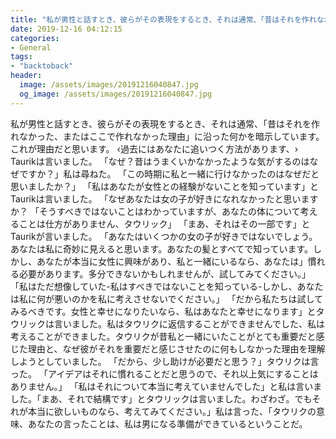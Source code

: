 ```yaml
---
title: "私が男性と話すとき、彼らがその表現をするとき、それは通常、「昔はそれを作れなかった、またはここで作れなかった理由」に沿った何かを暗示しています。"
date: 2019-12-16 04:12:15
categories:
- General
tags:
- "backtoback"
header:
  image: /assets/images/20191216040847.jpg
  og_image: /assets/images/20191216040847.jpg
---
```


私が男性と話すとき、彼らがその表現をするとき、それは通常、「昔はそれを作れなかった、またはここで作れなかった理由」に沿った何かを暗示しています。これが理由だと思います。 ‹過去にはあなたに追いつく方法があります、› Taurikは言いました。 「なぜ？昔はうまくいかなかったような気がするのはなぜですか？」私は尋ねた。 「この時期に私と一緒に行けなかったのはなぜだと思いましたか？」 「私はあなたが女性との経験がないことを知っています」とTaurikは言いました。 「なぜあなたは女の子が好きになれなかったと思いますか？ 「そうすべきではないことはわかっていますが、あなたの体について考えることは仕方がありません、タウリック」 「まあ、それはその一部です」とTaurikが言いました。 「あなたはいくつかの女の子が好きではないでしょう。あなたは私に奇妙に見えると思います。あなたの髪とすべてで知っています。しかし、あなたが本当に女性に興味があり、私と一緒にいるなら、あなたは」慣れる必要があります。多分できないかもしれませんが、試してみてください。」 「私はただ想像していた-私はすべきではないことを知っている-しかし、あなたは私に何が悪いのかを私に考えさせないでください。」 「だから私たちは試してみるべきです。女性と幸せになりたいなら、私はあなたと幸せになります」とタウリックは言いました。私はタウリクに返信することができませんでした、私は考えることができました。タウリクが昔私と一緒にいたことがとても重要だと感じた理由と、なぜ彼がそれを重要だと感じさせたのに何もしなかった理由を理解しようとしていました。 「だから、少し助けが必要だと思う？」タウリクは言った。 「アイデアはそれに慣れることだと思うので、それ以上気にすることはありません。」 「私はそれについて本当に考えていませんでした」と私は言いました。「まあ、それで結構です」とタウリックは言いました。わざわざ。でもそれが本当に欲しいものなら、考えてみてください。」私は言った、「タウリクの意味、あなたの言ったことは、私は男になる準備ができているということだ。
